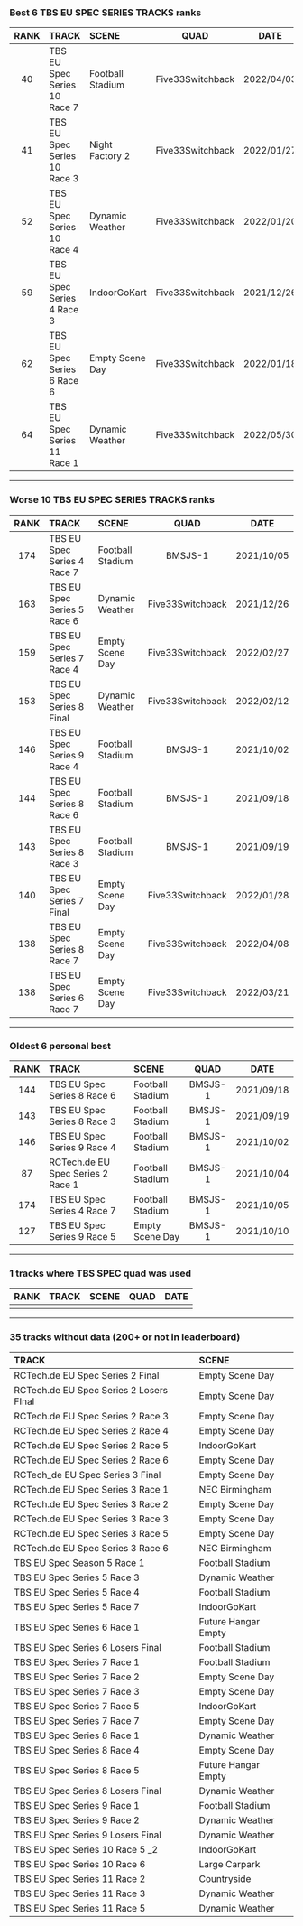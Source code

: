 ### Best 6 TBS EU SPEC SERIES TRACKS ranks
|RANK|TRACK|SCENE|QUAD|DATE|
|:---:|:---|:---|:---:|:---:|
|40|TBS EU Spec Series 10 Race 7|Football Stadium|Five33Switchback|2022/04/03|
|41|TBS EU Spec Series 10 Race 3|Night Factory 2|Five33Switchback|2022/01/27|
|52|TBS EU Spec Series 10 Race 4|Dynamic Weather|Five33Switchback|2022/01/20|
|59|TBS EU Spec Series 4 Race 3|IndoorGoKart|Five33Switchback|2021/12/26|
|62|TBS EU Spec Series 6 Race 6|Empty Scene Day|Five33Switchback|2022/01/18|
|64|TBS EU Spec Series 11 Race 1|Dynamic Weather|Five33Switchback|2022/05/30|
---
### Worse 10 TBS EU SPEC SERIES TRACKS ranks
|RANK|TRACK|SCENE|QUAD|DATE|
|:---:|:---|:---|:---:|:---:|
|174|TBS EU Spec Series 4 Race 7|Football Stadium|BMSJS-1|2021/10/05|
|163|TBS EU Spec Series 5 Race 6|Dynamic Weather|Five33Switchback|2021/12/26|
|159|TBS EU Spec Series 7 Race 4|Empty Scene Day|Five33Switchback|2022/02/27|
|153|TBS EU Spec Series 8 Final|Dynamic Weather|Five33Switchback|2022/02/12|
|146|TBS EU Spec Series 9 Race 4|Football Stadium|BMSJS-1|2021/10/02|
|144|TBS EU Spec Series 8 Race 6|Football Stadium|BMSJS-1|2021/09/18|
|143|TBS EU Spec Series 8 Race 3|Football Stadium|BMSJS-1|2021/09/19|
|140|TBS EU Spec Series 7 Final|Empty Scene Day|Five33Switchback|2022/01/28|
|138|TBS EU Spec Series 8 Race 7|Empty Scene Day|Five33Switchback|2022/04/08|
|138|TBS EU Spec Series 6 Race 7|Empty Scene Day|Five33Switchback|2022/03/21|
---
### Oldest 6 personal best
|RANK|TRACK|SCENE|QUAD|DATE|
|:---:|:---|:---|:---:|:---:|
|144|TBS EU Spec Series 8 Race 6|Football Stadium|BMSJS-1|2021/09/18|
|143|TBS EU Spec Series 8 Race 3|Football Stadium|BMSJS-1|2021/09/19|
|146|TBS EU Spec Series 9 Race 4|Football Stadium|BMSJS-1|2021/10/02|
|87|RCTech.de EU Spec Series 2 Race 1|Football Stadium|BMSJS-1|2021/10/04|
|174|TBS EU Spec Series 4 Race 7|Football Stadium|BMSJS-1|2021/10/05|
|127|TBS EU Spec Series 9 Race 5|Empty Scene Day|BMSJS-1|2021/10/10|
---
### 1 tracks where TBS SPEC quad was used
|RANK|TRACK|SCENE|QUAD|DATE|
|:---:|:---|:---|:---:|:---:|
||||||
---
### 35 tracks without data (200+ or not in leaderboard)
|TRACK|SCENE|
|:---|:---|
|RCTech.de EU Spec Series 2 Final|Empty Scene Day|
|RCTech.de EU Spec Series 2 Losers FInal|Empty Scene Day|
|RCTech.de EU Spec Series 2 Race 3|Empty Scene Day|
|RCTech.de EU Spec Series 2 Race 4|Empty Scene Day|
|RCTech.de EU Spec Series 2 Race 5|IndoorGoKart|
|RCTech.de EU Spec Series 2 Race 6|Empty Scene Day|
|RCTech_de EU Spec Series 3 Final|Empty Scene Day|
|RCTech.de EU Spec Series 3 Race 1|NEC Birmingham|
|RCTech.de EU Spec Series 3 Race 2|Empty Scene Day|
|RCTech.de EU Spec Series 3 Race 3|Empty Scene Day|
|RCTech.de EU Spec Series 3 Race 5|Empty Scene Day|
|RCTech.de EU Spec Series 3 Race 6|NEC Birmingham|
|TBS EU Spec Season 5 Race 1|Football Stadium|
|TBS EU Spec Series 5 Race 3|Dynamic Weather|
|TBS EU Spec Series 5 Race 4|Football Stadium|
|TBS EU Spec Series 5 Race 7|IndoorGoKart|
|TBS EU Spec Series 6 Race 1|Future Hangar Empty|
|TBS EU Spec Series 6 Losers Final|Football Stadium|
|TBS EU Spec Series 7 Race 1|Football Stadium|
|TBS EU Spec Series 7 Race 2|Empty Scene Day|
|TBS EU Spec Series 7 Race 3|Empty Scene Day|
|TBS EU Spec Series 7 Race 5|IndoorGoKart|
|TBS EU Spec Series 7 Race 7|Empty Scene Day|
|TBS EU Spec Series 8 Race 1|Dynamic Weather|
|TBS EU Spec Series 8 Race 4|Empty Scene Day|
|TBS EU Spec Series 8 Race 5|Future Hangar Empty|
|TBS EU Spec Series 8 Losers Final|Dynamic Weather|
|TBS EU Spec Series 9 Race 1|Football Stadium|
|TBS EU Spec Series 9 Race 2|Dynamic Weather|
|TBS EU Spec Series 9 Losers Final|Dynamic Weather|
|TBS EU Spec Series 10 Race 5 _2|IndoorGoKart|
|TBS EU Spec Series 10 Race 6|Large Carpark|
|TBS EU Spec Series 11 Race 2|Countryside|
|TBS EU Spec Series 11 Race 3|Dynamic Weather|
|TBS EU Spec Series 11 Race 5|Dynamic Weather|
